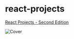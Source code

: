 # react-projects
[React Projects - Second Edition](https://learning.oreilly.com/library/view/react-projects/9781801070638/)

![Cover](https://learning.oreilly.com/covers/urn:orm:book:9781801070638/400w/)
